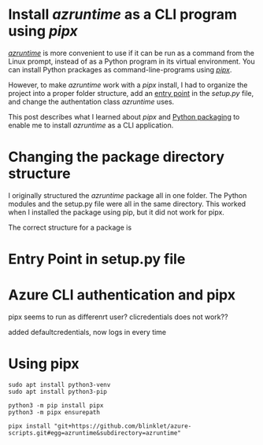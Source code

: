 # Install <em>azruntime</em> as a CLI program using <em>pipx</em>

*[azruntime](https://github.com/blinklet/azure-scripts/tree/main/azruntime#azruntime)* is more convenient to use if it can be run as a command from the Linux prompt, instead of as a Python program in its virtual environment. You can install Python prackages as command-line-programs using *[pipx](https://github.com/pipxproject/pipx#pipx--install-and-run-python-applications-in-isolated-environments)*. 

However, to make *azruntime* work with a *pipx* install, I had to organize the project into a proper folder structure, add an [entry point](https://python-packaging.readthedocs.io/en/latest/command-line-scripts.html#the-console-scripts-entry-point) in the *setup.py* file, and change the authentation class *azruntime* uses.

This post describes what I learned about *pipx* and [Python packaging](https://github.com/pypa/packaging.python.org#python-packaging-user-guide) to enable me to install *azruntime* as a CLI application.

<!--more-->

# Changing the package directory structure

I originally structured the *azruntime* package all in one folder. The Python modules and the setup.py file were all in the same directory. This worked when I installed the package using pip, but it did not work for pipx.

The correct structure for a package is

# Entry Point in setup.py file

# Azure CLI authentication and pipx

pipx seems to run as differenrt user? clicredentials does not work??

added defaultcredentials, now logs in every time

# Using pipx

```
sudo apt install python3-venv
sudo apt install python3-pip
```
```
python3 -m pip install pipx
python3 -m pipx ensurepath
```
```
pipx install "git+https://github.com/blinklet/azure-scripts.git#egg=azruntime&subdirectory=azruntime"
```


